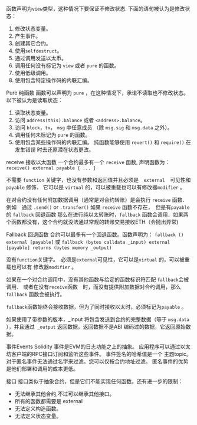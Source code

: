 函数声明为`view`类型，这种情况下要保证不修改状态.
下面的语句被认为是修改状态：
1. 修改状态变量。
2. 产生事件。
3. 创建其它合约。
4. 使用`selfdestruct`。
5. 通过调用发送以太币。
6. 调用任何没有标记为 `view` 或者 `pure` 的函数。
7. 使用低级调用。
8. 使用包含特定操作码的内联汇编。

Pure 纯函数
函数可以声明为 `pure` ，在这种情况下，承诺不读取也不修改状态。
以下被认为是读取状态：
1. 读取状态变量。
2. 访问 `address(this).balance` 或者 `<address>.balance`。
3. 访问 `block`，`tx`， `msg` 中任意成员 （除 `msg.sig` 和 `msg.data` 之外）。
4. 调用任何未标记为 `pure` 的函数。
5. 使用包含某些操作码的内联汇编。
纯函数能够使用 `revert()` 和 `require()` 在 发生错误 时去还原潜在状态更改。

receive 接收以太函数
一个合约最多有一个 `receive` 函数, 声明函数为： `receive() external payable { ... }`

不需要 `function` 关键字，也没有参数和返回值并且必须是　`external`　可见性和　`payable` 修饰． 它可以是 `virtual` 的，可以被重载也可以有修改器`modifier` 。

在对合约没有任何附加数据调用（通常是对合约转账）是会执行 `receive` 函数．　例如　通过 `.send()` or `.transfer()` 如果 `receive` 函数不存在，　但是有`payable`　的 `fallback` 回退函数 那么在进行纯以太转账时，`fallback` 函数会调用．如果两个函数都没有，这个合约就没法通过常规的转账交易接收ETH（会抛出异常)

Fallback 回退函数
合约可以最多有一个回退函数。函数声明为： `fallback () external [payable]` 或 `fallback (bytes calldata _input) external [payable] returns (bytes memory _output)`

没有`function`关键字。　必须是`external`可见性，它可以是`virtual` 的，可以被重载也可以有 修改器`modifier` 。

如果在一个对合约调用中，没有其他函数与给定的函数标识符匹配 `fallback`会被调用． 或者在没有`receive`函数　时，而没有提供附加数据对合约调用，那么`fallback` 函数会被执行。

`fallback`函数始终会接收数据，但为了同时接收以太时，必须标记为`payable` 。

如果使用了带参数的版本，_input 将包含发送到合约的完整数据（等于 `msg.data` ），并且通过` _output` 返回数据。返回数据不是ABI 编码过的数据，它返回原始数据。

事件Events
Solidity 事件是EVM的日志功能之上的抽象。 应用程序可以通过以太坊客户端的RPC接口订阅和监听这些事件。
事件签名的哈希值是一个 主题topic。
对于匿名事件无法通过名字来过滤。您可以仅按合约地址过滤。 匿名事件的优势是他们部署和调用的成本更低。


接口
接口类似于抽象合约，但是它们不能实现任何函数。还有进一步的限制：

* 无法继承其他合约,不过可以继承其他接口。
* 所有的函数都需要是 external
* 无法定义构造函数。
* 无法定义状态变量。

